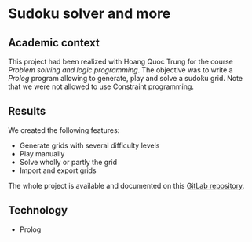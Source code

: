 # Sudoku solver and more

## Academic context

This project had been realized with Hoang Quoc Trung for the course *Problem solving and logic programming*. The objective was to write a *Prolog* program allowing to generate, play and solve a sudoku grid. Note that we were not allowed to use Constraint programming.

## Results

We created the following features:

* Generate grids with several difficulty levels
* Play manually
* Solve wholly or partly the grid
* Import and export grids

The whole project is available and documented on this [GitLab repository](https://gitlab.utc.fr/hoangquo/ia02-sudoku). 

## Technology
* Prolog
